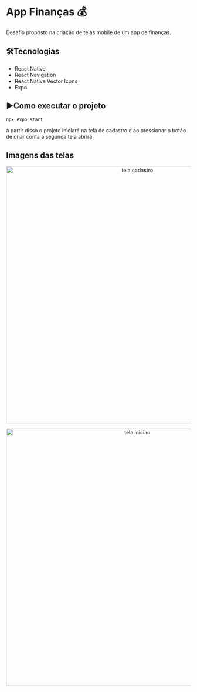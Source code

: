 # App Finanças 💰

Desafio proposto na criação de telas mobile de um app de finanças.

## 🛠️Tecnologias

- React Native
- React Navigation
- React Native Vector Icons
- Expo

## ▶️Como executar o projeto 

```bash
npx expo start
```
a partir disso o projeto iniciará na tela de cadastro e ao pressionar o botão de criar conta a segunda tela abrirá

## Imagens das telas

<p align="center">
  <img  height="700" src="https://github.com/GuilhermeRamosAju/App-Financas/assets/105815487/6cce3628-223b-4f34-a70d-a459a428a4d7" alt="tela cadastro">
</p>
<p align="center">
  <img height="700" src="https://github.com/GuilhermeRamosAju/App-Financas/assets/105815487/3d135224-4221-4ced-ae55-7eff204a9685" alt="tela iniciao">
</p>

